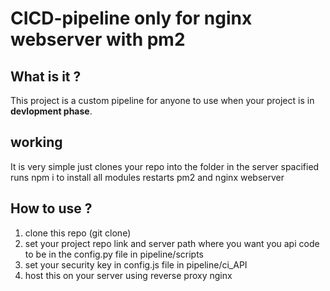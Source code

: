 # CICD-pipeline only for nginx webserver with pm2

## What is it ?

This project is a custom pipeline for anyone to use when your project is in **devlopment phase**.
   
   ## working
      
   It is very simple just clones your repo into the folder in the server spacified 
   runs npm i to install all modules 
   restarts pm2 and nginx webserver
   
## How to use ?

1. clone this repo (git clone)
2. set your project repo link and server path where you want you api code to be in the config.py file in pipeline/scripts
3. set your security key in config.js file in pipeline/ci_API
4. host this on your server using reverse proxy nginx 
